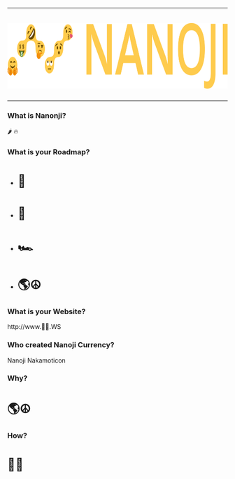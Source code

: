 <hr />
<div align="center">
    <img src="images/nanoji-logo.png" alt="Logo" width='auto' height='150px' style="padding-top:20px;padding-bottom:10px;" />
</div>
<hr />

### What is Nanonji?

🌶️ 🔥

### What is your Roadmap?

* # 🚀
* # 🌙
* # 🏎️
* # 🌎☮

### What is your Website?

http://www.🚀🤑.WS

### Who created Nanoji Currency?

Nanoji Nakamoticon

### Why?

# 🌎☮

### How?

# 🚀🤑
